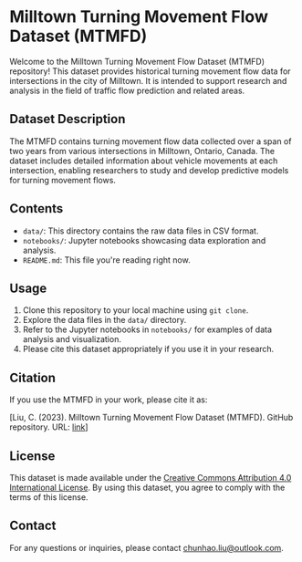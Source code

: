 # Milltown Turning Movement Flow Dataset (MTMFD)

Welcome to the Milltown Turning Movement Flow Dataset (MTMFD) repository! This dataset provides historical turning movement flow data for intersections in the city of Milltown. It is intended to support research and analysis in the field of traffic flow prediction and related areas.

## Dataset Description

The MTMFD contains turning movement flow data collected over a span of two years from various intersections in Milltown, Ontario, Canada. The dataset includes detailed information about vehicle movements at each intersection, enabling researchers to study and develop predictive models for turning movement flows.

## Contents

- `data/`: This directory contains the raw data files in CSV format.
- `notebooks/`: Jupyter notebooks showcasing data exploration and analysis.
- `README.md`: This file you're reading right now.

## Usage

1. Clone this repository to your local machine using `git clone`.
2. Explore the data files in the `data/` directory.
3. Refer to the Jupyter notebooks in `notebooks/` for examples of data analysis and visualization.
4. Please cite this dataset appropriately if you use it in your research.

## Citation

If you use the MTMFD in your work, please cite it as:

[Liu, C. (2023). Milltown Turning Movement Flow Dataset (MTMFD). GitHub repository. URL: [link](https://github.com/your_username/MTMFD)]

## License

This dataset is made available under the [Creative Commons Attribution 4.0 International License](https://creativecommons.org/licenses/by/4.0/). By using this dataset, you agree to comply with the terms of this license.

## Contact

For any questions or inquiries, please contact [chunhao.liu@outlook.com](chunhao.liu@outlook.com).

